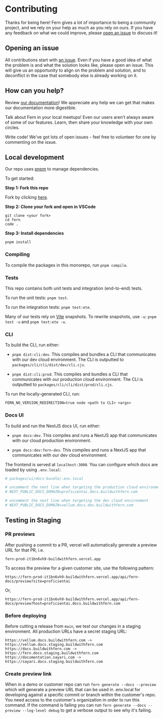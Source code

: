# Contributing

Thanks for being here! Fern gives a lot of importance to being a community project, and we rely on your help as much as you rely on ours. If you have any feedback on what we could improve, please [open an issue](https://github.com/fern-api/fern/issues/new) to discuss it!

## Opening an issue

All contributions start with [an issue](https://github.com/fern-api/fern/issues/new). Even if you have a good idea of what the problem is and what the solution looks like, please open an issue. This will give us an opportunity to align on the problem and solution, and to deconflict in the case that somebody else is already working on it.

## How can you help?

Review [our documentation](https://buildwithfern.com/docs)! We appreciate any help we can get that makes our documentation more digestible.

Talk about Fern in your local meetups! Even our users aren't always aware of some of our features. Learn, then share your knowledge with your own circles.

Write code! We've got lots of open issues - feel free to volunteer for one by commenting on the issue.

## Local development

Our repo uses [pnpm](https://pnpm.io/) to manage dependencies.

To get started:

**Step 1: Fork this repo**

Fork by clicking [here](https://github.com/fern-api/fern/fork).

**Step 2: Clone your fork and open in VSCode**

```
git clone <your fork>
cd fern
code .
```

**Step 3: Install dependencies**

```
pnpm install
```

### Compiling

To compile the packages in this monorepo, run `pnpm compile`.

### Tests

This repo contains both unit tests and integration (end-to-end) tests.

To run the unit tests: `pnpm test`.

To run the integration tests: `pnpm test:ete`.

Many of our tests rely on [Vite](https://vitejs.dev/) snapshots. To rewrite snapshots, use `-u`: `pnpm test -u` and `pnpm test:ete -u`.

### CLI

To build the CLI, run either:

- `pnpm dist:cli:dev`. This compiles and bundles a CLI that communicates with our dev cloud environment. The CLI is outputted to `packages/cli/cli/dist/dev/cli.cjs`.

- `pnpm dist:cli:prod`. This compiles and bundles a CLI that communicates with our production cloud environment. The CLI is outputted to `packages/cli/cli/dist/prod/cli.cjs`.

To run the locally-generated CLI, run:

```
FERN_NO_VERSION_REDIRECTION=true node <path to CLI> <args>
```

### Docs UI

To build and run the NextJS docs UI, run either:

- `pnpm docs:dev`. This compiles and runs a NextJS app that communicates with our cloud production environment.

- `pnpm docs:dev:fern-dev`. This compiles and runs a NextJS app that communicates with our dev cloud environment.

The frontend is served at `localhost:3000`. You can configure which docs are loaded by using `.env.local`:

```bash
# packages/ui/docs-bundle/.env.local

# uncomment the next line when targeting the production cloud environment
# NEXT_PUBLIC_DOCS_DOMAIN=proficientai.docs.buildwithfern.com

# uncomment the next line when targeting the dev cloud environment
# NEXT_PUBLIC_DOCS_DOMAIN=vellum.docs.dev.buildwithfern.com
```

## Testing in Staging

### PR previews

After pushing a commit to a PR, vercel will automatically generate a preview URL for that PR, i.e.

```
fern-prod-it1bn6vh9-buildwithfern.vercel.app
```

To access the preview for a given customer site, use the following pattern:

```
https://fern-prod-it1bn6vh9-buildwithfern.vercel.app/api/fern-docs/preview?site=proficientai
```

Or,

```
https://fern-prod-it1bn6vh9-buildwithfern.vercel.app/api/fern-docs/preview?host=proficientai.docs.buildwithfern.com
```

### Before deploying

Before cutting a release from `main`, we test our changes in a staging environment. All production URLs have a secret staging URL:

```
https://vellum.docs.buildwithfern.com -> https://vellum.docs.staging.buildwithfern.com
https://docs.buildwithfern.com -> https://fern.docs.staging.buildwithfern.com
https://documentation.sayari.com -> https://sayari.docs.staging.buildwithfern.com
```

### Create preview link

When in a demo or customer repo can run `fern generate --docs --preview` which will generate a preview URL that can be used in .env.local for developing against a specific commit or branch within the customer's repo. You need access to the customer's organization in order to run this command. If the command is failing you can run `fern generate --docs --preview --log-level debug` to get a verbose output to see why it's failing.
